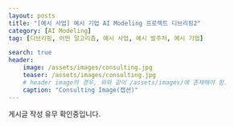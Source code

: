 ```yaml
---
layout: posts
title: "[예시 사업] 예시 기업 AI Modeling 프로젝트 디브리핑2"
category: [AI Modeling]
tag: [디브리핑, 어떤 알고리즘, 예시 사업, 예시 발주처, 예시 기업]

search: true
header:
    image: /assets/images/consulting.jpg
    teaser: /assets/images/consulting.jpg
    # header image의 경우, 위와 같이 /assets/images/에 존재해야 함.
    caption: "Consulting Image(캡션)"
---
```

게시글 작성 유무 확인중입니다.